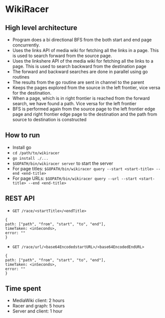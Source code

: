 WikiRacer
=========

High level architecture
-----------------------
* Program does a bi directional BFS from the both start and end page concurrently.
* Uses the links API of media wiki for fetching all the links in a page. This is used to search forward from the source page.
* Uses the linkshere API of the media wiki for fetching all the links to a page. This is used to search backward from the destination page
* The forward and backward searches are done in parallel using go routines
* The results from the go routine are sent in channel to the parent
* Keeps the pages explored from the source in the left frontier, vice versa for the destination.
* When a page, which is in right frontier is reached from the forward search, we have found a path. Vice versa for the left frontier
* BFS is performed again from the source page to the left frontier edge page and right frontier edge page to the destination and the path from source to destination is constructed

How to run
----------
* Install go
* `cd /path/to/wikiracer`
* `go install ./...`
* `$GOPATH/bin/wikiracer server` to start the server
* For page titles: `$GOPATH/bin/wikiracer query --start <start-title> --end <end-title>`
* For page URLs: `$GOPATH/bin/wikiracer query --url --start <start-title> --end <end-title>`

REST API
--------
 * `GET /race/<startTitle>/<endTitle>`

```
{
path: ["path", "from", "start", "to", "end"],
timeTaken: <inSeconds>,
error: ""
}
```
 * `GET /race/url/<base64EncodedstartURL>/<base64EncodedEndURL>`

```
{
path: ["path", "from", "start", "to", "end"],
timeTaken: <inSeconds>,
error: ""
}
```

Time spent
---------- 
* MediaWiki client: 2 hours
* Racer and graph: 5 hours
* Server and client: 1 hour